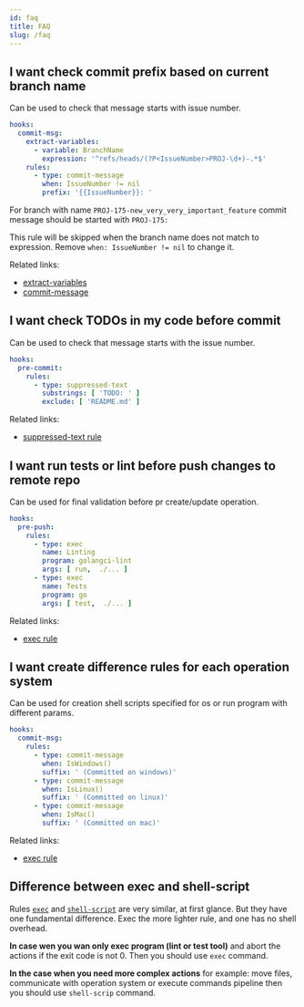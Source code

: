 ```yaml
---
id: faq
title: FAQ
slug: /faq
---
```


## I want check commit prefix based on current branch name

Can be used to check that message starts with issue number.

```yaml
hooks:
  commit-msg:
    extract-variables:
      - variable: BranchName
        expression: '^refs/heads/(?P<IssueNumber>PROJ-\d+)-.*$'
    rules:
      - type: commit-message
        when: IssueNumber != nil
        prefix: '{{IssueNumber}}: '
```

For branch with name `PROJ-175-new_very_very_important_feature` commit message
should be started with `PROJ-175:`

This rule will be skipped when the branch name does not match to expression.
Remove `when: IssueNumber != nil` to change it.

Related links:

<!-- TODO: Add correct links -->

- [extract-variables](/)
- [commit-message](/)

## I want check TODOs in my code before commit

Can be used to check that message starts with the issue number.

```yaml
hooks:
  pre-commit:
    rules:
      - type: suppressed-text
        substrings: [ 'TODO: ' ]
        exclude: [ 'README.md' ]
```

Related links:

<!-- TODO: Add correct links -->

- [suppressed-text rule](./configuration/rules/suppressed-text.md)

## I want run tests or lint before push changes to remote repo

Can be used for final validation before pr create/update operation.

```yaml
hooks:
  pre-push:
    rules:
      - type: exec
        name: Linting
        program: golangci-lint
        args: [ run,  ./... ]
      - type: exec
        name: Tests
        program: go
        args: [ test,  ./... ]
```

Related links:

<!-- TODO: Add correct links -->

- [exec rule](./configuration/rules/exec)

## I want create difference rules for each operation system

Can be used for creation shell scripts specified for os or run program with
different params.

```yaml
hooks:
  commit-msg:
    rules:
      - type: commit-message
        when: IsWindows()
        suffix: ' (Committed on windows)'
      - type: commit-message
        when: IsLinux()
        suffix: ' (Committed on linux)'
      - type: commit-message
        when: IsMac()
        suffix: ' (Committed on mac)'
```

Related links:

<!-- TODO: Add correct links -->

- [exec rule](./configuration/rules/exec)

## Difference between exec and shell-script

Rules [`exec`](./configuration/rules/exec) and [`shell-script`](./configuration/rules/shell-script)
are very similar, at first glance. But they have one fundamental difference.
Exec the more lighter rule, and one has no shell overhead.

**In case wen you wan only exec program (lint or test tool)** and abort the
actions if the exit code is not 0. Then you should use `exec` command.

**In the case when you need more complex actions** for example: move files,
communicate with operation system or execute commands pipeline then you should
use `shell-scrip` command.
